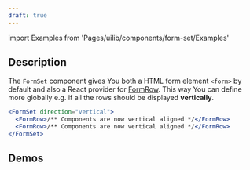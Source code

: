 ```yaml
---
draft: true
---
```


import Examples from 'Pages/uilib/components/form-set/Examples'

## Description

The `FormSet` component gives You both a HTML form element `<form>` by default and also a React provider for [FormRow](/uilib/components/form-row). This way You can define more globally e.g. if all the rows should be displayed **vertically**.

```jsx
<FormSet direction="vertical">
  <FormRow>/** Components are now vertical aligned */</FormRow>
  <FormRow>/** Components are now vertical aligned */</FormRow>
</FormSet>
```

## Demos

<Examples />
